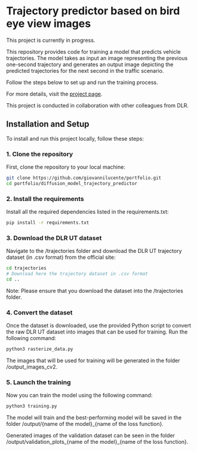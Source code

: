 # Trajectory predictor based on bird eye view images

This project is currently in progress.

This repository provides code for training a model that predicts vehicle trajectories. The model takes as input an image representing the previous one-second trajectory and generates an output image depicting the predicted trajectories for the next second in the traffic scenario.

Follow the steps below to set up and run the training process.

For more details, visit the [project page](https://giovannilucente.github.io/portfolio/diffusion_model_trajectory_predictor/index.html). 

This project is conducted in collaboration with other colleagues from DLR.

## Installation and Setup

To install and run this project locally, follow these steps:

### 1. Clone the repository
First, clone the repository to your local machine:
```bash
git clone https://github.com/giovannilucente/portfolio.git
cd portfolio/diffusion_model_trajectory_predictor
```

### 2. Install the requirements
Install all the required dependencies listed in the requirements.txt:
```bash
pip install -r requirements.txt
```

### 3. Download the DLR UT dataset
Navigate to the /trajectories folder and download the DLR UT trajectory dataset (in .csv format) from the official site:
```bash
cd trajectories
# Download here the trajectory dataset in .csv format
cd ..
```
Note: Please ensure that you download the dataset into the /trajectories folder.

### 4. Convert the dataset
Once the dataset is downloaded, use the provided Python script to convert the raw DLR UT dataset into images that can be used for training. Run the following command:
```bash
python3 rasterize_data.py
```
The images that will be used for training will be generated in the folder /output_images_cv2.

### 5. Launch the training
Now you can train the model using the following command:
```bash
python3 training.py
```
The model will train and the best-performing model will be saved in the folder /output/{name of the model}_{name of the loss function}.

Generated images of the validation dataset can be seen in the folder /output/validation_plots_{name of the model}_{name of the loss function}. 
